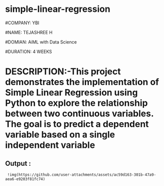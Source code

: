 # simple-linear-regression

#COMPANY: YBI

#NAME: TEJASHREE H

#DOMIAN:  AiML with Data Science

#DURATION: 4 WEEKS

# DESCRIPTION:-This project demonstrates the implementation of Simple Linear Regression using Python to explore the relationship between two continuous variables. The goal is to predict a dependent variable based on a single independent variable 

## Output :
     !img(https://github.com/user-attachments/assets/ac59d163-301b-47a9-aea6-e9203f81fc74)
